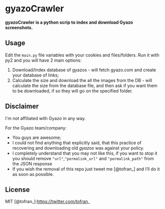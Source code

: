 # gyazoCrawler

**gyazoCrawler is a python scrip to index and download Gyazo screenshots.**

Usage
--
Edit the ```main.py``` file variables with your cookies and files/folders. Run it with py2 and you will have 2 main options:
1. Download/Index database of gyazos - will fetch gyazo.com and create your database of links;
2. Calculate the size and download the all the images from the DB - will calculate the size from the database file, and then ask if you want them to be downloaded, if so they will go on the specified folder.

Disclaimer
--
I'm not affiliated with Gyazo in any way.

For the Gyazo team/company:
 - You guys are awesome;
 - I could not find anything that explicitly said, that this practice of recovering and downloading old *gyazos* was against your policy.
 - I completely understand that you may not like this, if you want to stop it you should  remove 
```"url"```,```"permalink_url"``` and ```"permalink_path"``` 
from the JSON response
 - If you wish the removal of this repo just tweet me [@tofran_] and I’ll do it as soon as possible.

License
--
MIT
[@tofran_]:https://twitter.com/tofran_